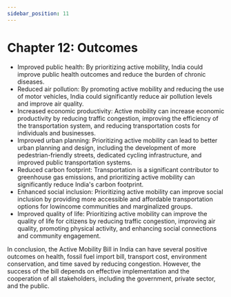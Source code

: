 ```yaml
---
sidebar_position: 11
---
```

 
# Chapter 12: Outcomes

- Improved public health: By prioritizing active mobility, India could improve public
health outcomes and reduce the burden of chronic diseases.
- Reduced air pollution: By promoting active mobility and reducing the use of
motor vehicles, India could significantly reduce air pollution levels and improve air
quality.
- Increased economic productivity: Active mobility can increase economic
productivity by reducing traffic congestion, improving the efficiency of the
transportation system, and reducing transportation costs for individuals and
businesses.
- Improved urban planning: Prioritizing active mobility can lead to better urban
planning and design, including the development of more pedestrian-friendly
streets, dedicated cycling infrastructure, and improved public transportation
systems.
- Reduced carbon footprint: Transportation is a significant contributor to
greenhouse gas emissions, and prioritizing active mobility can significantly reduce
India's carbon footprint.
- Enhanced social inclusion: Prioritizing active mobility can improve social inclusion
by providing more accessible and affordable transportation options for lowincome
communities and marginalized groups.
- Improved quality of life: Prioritizing active mobility can improve the quality of life
for citizens by reducing traffic congestion, improving air quality, promoting
physical activity, and enhancing social connections and community engagement.

In conclusion, the Active Mobility Bill in India can have several positive outcomes on health, fossil fuel import bill, transport cost, environment conservation, and time saved by reducing congestion. However, the success of the bill depends on effective implementation and the cooperation of all stakeholders, including the government, private sector, and the public.